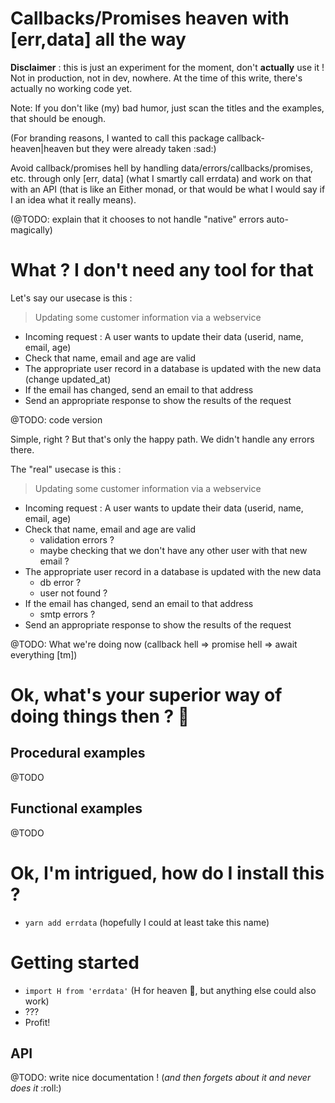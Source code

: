 # Callbacks/Promises heaven with [err,data] all the way

**Disclaimer** : this is just an experiment for the moment, don't **actually** use it ! Not in production, not in dev, nowhere. At the time of this write, there's actually no working code yet.

Note: If you don't like (my) bad humor, just scan the titles and the examples, that should be enough.

(For branding reasons, I wanted to call this package callback-heaven|heaven but they were already taken :sad:)

Avoid callback/promises hell by handling data/errors/callbacks/promises, etc.
through only [err, data] (what I smartly call errdata) and work on that with an API (that is like an Either monad, or that would be what I would say if I an idea what it really means).

(@TODO: explain that it chooses to not handle "native" errors auto-magically)

# What ? I don't need any tool for that

Let's say our usecase is this :

> Updating some customer information via a webservice
- Incoming request : A user wants to update their data (userid, name, email, age)
- Check that name, email and age are valid
- The appropriate user record in a database is updated with the new data (change updated_at)
- If the email has changed, send an email to that address
- Send an appropriate response to show the results of the request

@TODO: code version

Simple, right ? But that's only the happy path. We didn't handle any errors there.

The "real" usecase is this :

> Updating some customer information via a webservice
- Incoming request : A user wants to update their data (userid, name, email, age)
- Check that name, email and age are valid
  - validation errors ?
  - maybe checking that we don't have any other user with that new email ?
- The appropriate user record in a database is updated with the new data
  - db error ?
  - user not found ?
- If the email has changed, send an email to that address
  - smtp errors ?
- Send an appropriate response to show the results of the request

@TODO: What we're doing now (callback hell => promise hell => await everything [tm])

# Ok, what's your superior way of doing things then ? :thinking:

## Procedural examples

@TODO

## Functional examples

@TODO

# Ok, I'm intrigued, how do I install this ?

- `yarn add errdata` (hopefully I could at least take this name)

# Getting started

- `import H from 'errdata'` (H for heaven :angel:, but anything else could also work)
- ???
- Profit!

## API

@TODO: write nice documentation ! (*and then forgets about it and never does it* :roll:)
